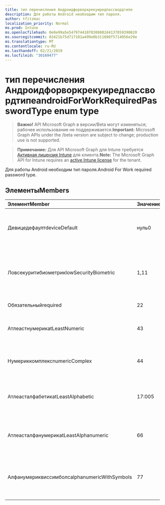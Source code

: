 ```yaml
---
title: тип перечисления Андроидфорворкрекуиредпассвордтипе
description: Для работы Android необходим тип пароля.
author: tfitzmac
localization_priority: Normal
ms.prod: Intune
ms.openlocfilehash: 0e0e99a5e54797441070308882d4137859390820
ms.sourcegitcommit: 03421b75d717101a499e0b311890f5714056e29e
ms.translationtype: MT
ms.contentlocale: ru-RU
ms.lasthandoff: 02/21/2019
ms.locfileid: "30169477"
---
```

# <a name="androidforworkrequiredpasswordtype-enum-type"></a><span data-ttu-id="23359-103">тип перечисления Андроидфорворкрекуиредпассвордтипе</span><span class="sxs-lookup"><span data-stu-id="23359-103">androidForWorkRequiredPasswordType enum type</span></span>

> <span data-ttu-id="23359-104">**Важно!** API Microsoft Graph в версии/Beta могут изменяться; рабочее использование не поддерживается.</span><span class="sxs-lookup"><span data-stu-id="23359-104">**Important:** Microsoft Graph APIs under the /beta version are subject to change; production use is not supported.</span></span>

> <span data-ttu-id="23359-105">**Примечание:** Для API Microsoft Graph для Intune требуется [Активная лицензия Intune](https://go.microsoft.com/fwlink/?linkid=839381) для клиента.</span><span class="sxs-lookup"><span data-stu-id="23359-105">**Note:** The Microsoft Graph API for Intune requires an [active Intune license](https://go.microsoft.com/fwlink/?linkid=839381) for the tenant.</span></span>

<span data-ttu-id="23359-106">Для работы Android необходим тип пароля.</span><span class="sxs-lookup"><span data-stu-id="23359-106">Android For Work required password type.</span></span>

## <a name="members"></a><span data-ttu-id="23359-107">Элементы</span><span class="sxs-lookup"><span data-stu-id="23359-107">Members</span></span>
|<span data-ttu-id="23359-108">Элемент</span><span class="sxs-lookup"><span data-stu-id="23359-108">Member</span></span>|<span data-ttu-id="23359-109">Значение</span><span class="sxs-lookup"><span data-stu-id="23359-109">Value</span></span>|<span data-ttu-id="23359-110">Описание</span><span class="sxs-lookup"><span data-stu-id="23359-110">Description</span></span>|
|:---|:---|:---|
|<span data-ttu-id="23359-111">Девицедефаулт</span><span class="sxs-lookup"><span data-stu-id="23359-111">deviceDefault</span></span>|<span data-ttu-id="23359-112">нуль</span><span class="sxs-lookup"><span data-stu-id="23359-112">0</span></span>|<span data-ttu-id="23359-113">Значение по умолчанию для устройства, без намерения.</span><span class="sxs-lookup"><span data-stu-id="23359-113">Device default value, no intent.</span></span>|
|<span data-ttu-id="23359-114">Ловсекуритибиометрик</span><span class="sxs-lookup"><span data-stu-id="23359-114">lowSecurityBiometric</span></span>|<span data-ttu-id="23359-115">1,1</span><span class="sxs-lookup"><span data-stu-id="23359-115">1</span></span>|<span data-ttu-id="23359-116">Необходим пароль на основе биометрического уровня безопасности.</span><span class="sxs-lookup"><span data-stu-id="23359-116">Low security biometrics based password required.</span></span>|
|<span data-ttu-id="23359-117">Обязательный</span><span class="sxs-lookup"><span data-stu-id="23359-117">required</span></span>|<span data-ttu-id="23359-118">2</span><span class="sxs-lookup"><span data-stu-id="23359-118">2</span></span>|<span data-ttu-id="23359-119">Обязательно указывать.</span><span class="sxs-lookup"><span data-stu-id="23359-119">Required.</span></span>|
|<span data-ttu-id="23359-120">Атлеастнумерик</span><span class="sxs-lookup"><span data-stu-id="23359-120">atLeastNumeric</span></span>|<span data-ttu-id="23359-121">4</span><span class="sxs-lookup"><span data-stu-id="23359-121">3</span></span>|<span data-ttu-id="23359-122">Необходим по крайней мере числовой пароль.</span><span class="sxs-lookup"><span data-stu-id="23359-122">At least numeric password required.</span></span>|
|<span data-ttu-id="23359-123">Нумериккомплекс</span><span class="sxs-lookup"><span data-stu-id="23359-123">numericComplex</span></span>|<span data-ttu-id="23359-124">4</span><span class="sxs-lookup"><span data-stu-id="23359-124">4</span></span>|<span data-ttu-id="23359-125">Необходим числовой сложный пароль.</span><span class="sxs-lookup"><span data-stu-id="23359-125">Numeric complex password required.</span></span>|
|<span data-ttu-id="23359-126">Атлеасталфабетик</span><span class="sxs-lookup"><span data-stu-id="23359-126">atLeastAlphabetic</span></span>|<span data-ttu-id="23359-127">17:00</span><span class="sxs-lookup"><span data-stu-id="23359-127">5</span></span>|<span data-ttu-id="23359-128">По крайней мере необходимо указать по крайней мере буквенный пароль.</span><span class="sxs-lookup"><span data-stu-id="23359-128">At least alphabetic password required.</span></span>|
|<span data-ttu-id="23359-129">Атлеасталфанумерик</span><span class="sxs-lookup"><span data-stu-id="23359-129">atLeastAlphanumeric</span></span>|<span data-ttu-id="23359-130">6</span><span class="sxs-lookup"><span data-stu-id="23359-130">6</span></span>|<span data-ttu-id="23359-131">Необходимо указать по крайней мере буквенно-цифровые пароли.</span><span class="sxs-lookup"><span data-stu-id="23359-131">At least alphanumeric password required.</span></span>|
|<span data-ttu-id="23359-132">Алфанумериквиссимболс</span><span class="sxs-lookup"><span data-stu-id="23359-132">alphanumericWithSymbols</span></span>|<span data-ttu-id="23359-133">7</span><span class="sxs-lookup"><span data-stu-id="23359-133">7</span></span>|<span data-ttu-id="23359-134">По крайней мере буквенно-цифровые символы и пароль не требуются.</span><span class="sxs-lookup"><span data-stu-id="23359-134">At least alphanumeric with symbols password required.</span></span>|




